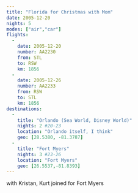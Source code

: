 ```yaml
---
title: "Florida for Christmas with Mom"
date: 2005-12-20
nights: 5
modes: ["air","car"]
flights:
  -
    date: 2005-12-20
    number: AA2230
    from: STL
    to: RSW
    km: 1856
  -
    date: 2005-12-26
    number: AA2233
    from: RSW
    to: STL
    km: 1856
destinations:
  -
    title: "Orlando (Sea World, Disney World)"
    nights: 2 #20-23
    location: "Orlando itself, I think"
    geo: [28.5380, -81.3787]
  -
    title: "Fort Myers"
    nights: 3 #23-26
    location: "Fort Myers"
    geo: [26.5537,-81.8393]
---
```


with Kristan, Kurt joined for Fort Myers
